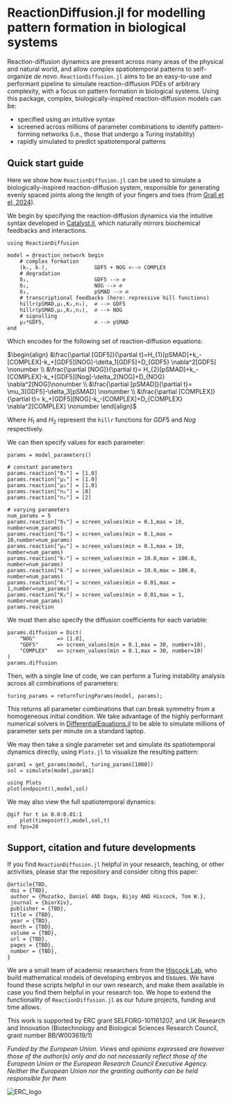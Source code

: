# ReactionDiffusion.jl for modelling pattern formation in biological systems

Reaction-diffusion dynamics are present across many areas of the physical and natural world, and allow complex spatiotemporal patterns to self-organize *de novo*. `ReactionDiffusion.jl` aims to be an easy-to-use and performant pipeline to simulate reaction-diffusion PDEs of arbitrary complexity, with a focus on pattern formation in biological systems. Using this package, complex, biologically-inspired reaction-diffusion models can be:

- specified using an intuitive syntax
- screened across millions of parameter combinations to identify pattern-forming networks (i.e., those that undergo a Turing instability)
- rapidly simulated to predict spatiotemporal patterns

## Quick start guide

Here we show how `ReactionDiffusion.jl` can be used to simulate a biologically-inspired reaction-diffusion system, responsible for generating evenly spaced joints along the length of your fingers and toes (from [Grall et el, 2024](https://www.pnas.org/doi/10.1073/pnas.2304470121)).

We begin by specifying the reaction-diffusion dynamics via the intuitive syntax developed in [Catalyst.jl](https://github.com/SciML/Catalyst.jl), which naturally mirrors biochemical feedbacks and interactions.

```@example quickstart
using ReactionDiffusion

model = @reaction_network begin
    # complex formation
    (k₊, k₋),               GDF5 + NOG <--> COMPLEX 
    # degradation
    δ₁,                     GDF5 --> ∅
    δ₂,                     NOG --> ∅
    δ₃,                     pSMAD --> ∅
    # transcriptional feedbacks (here: repressive hill functions)
    hillr(pSMAD,μ₁,K₁,n₁),  ∅ --> GDF5
    hillr(pSMAD,μ₂,K₂,n₂),  ∅ --> NOG
    # signalling
    μ₃*GDF5,                ∅ --> pSMAD
end  
```
Which encodes for the following set of reaction-diffusion equations:

$\begin{align}
&\frac{\partial [GDF5]}{\partial t}=H_{1}[pSMAD]+k_-[COMPLEX]-k_+[GDF5][NOG]-\delta_1[GDF5]+D_{GDF5} \nabla^2[GDF5]  \nonumber \\
&\frac{\partial [NOG]}{\partial t}= H_{2}[pSMAD]+k_-[COMPLEX]-k_+[GDF5][Nog]-\delta_2[NOG]+D_{NOG} \nabla^2[NOG]\nonumber \\
&\frac{\partial [pSMAD]}{\partial t}= \mu_3[GDF5]-\delta_3[pSMAD] \nonumber \\
&\frac{\partial [COMPLEX]}{\partial t}= k_+[GDF5][NOG]-k_-[COMPLEX]+D_{COMPLEX} \nabla^2[COMPLEX] \nonumber
\end{align}$ 

Where $H_1$ and $H_2$ represent the `hillr` functions for $GDF5$ and $Nog$ respectively.


We can then specify values for each parameter:

```@example quickstart
params = model_parameters()

# constant parameters
params.reaction["δ₃"] = [1.0]
params.reaction["μ₁"] = [1.0]
params.reaction["μ₃"] = [1.0]
params.reaction["n₁"] = [8]
params.reaction["n₂"] = [2]

# varying parameters
num_params = 5
params.reaction["δ₁"] = screen_values(min = 0.1,max = 10, number=num_params)
params.reaction["δ₂"] = screen_values(min = 0.1,max = 10,number=num_params)
params.reaction["μ₂"] = screen_values(min = 0.1,max = 10, number=num_params)
params.reaction["k₊"] = screen_values(min = 10.0,max = 100.0, number=num_params)
params.reaction["k₋"] = screen_values(min = 10.0,max = 100.0, number=num_params)
params.reaction["K₁"] = screen_values(min = 0.01,max = 1,number=num_params)
params.reaction["K₂"] = screen_values(min = 0.01,max = 1, number=num_params)
params.reaction

```

We must then also specify the diffusion coefficients for each variable:

```@example quickstart
params.diffusion = Dict(
    "NOG"       => [1.0],
    "GDF5"      => screen_values(min = 0.1,max = 30, number=10),
    "COMPLEX"   => screen_values(min = 0.1,max = 30, number=10)
)
params.diffusion
```

Then, with a single line of code, we can perform a Turing instability analysis across all combinations of parameters:

```@repl quickstart
turing_params = returnTuringParams(model, params);
```

This returns all parameter combinations that can break symmetry from a homogeneous initial condition. We take advantage of the highly performant numerical solvers in [DifferentialEquations.jl](https://github.com/SciML/DifferentialEquations.jl) to be able to simulate millions of parameter sets per minute on a standard laptop. 

We may then take a single parameter set and simulate its spatiotemporal dynamics directly, using `Plots.jl` to visualize the resulting pattern:

```@example quickstart
param1 = get_params(model, turing_params[1000])
sol = simulate(model,param1)

using Plots
plot(endpoint(),model,sol)
```

We may also view the full spatiotemporal dynamics:

```@example quickstart
@gif for t in 0.0:0.01:1
    plot(timepoint(),model,sol,t)
end fps=20
```


## Support, citation and future developments

If you find `ReactionDiffusion.jl` helpful in your research, teaching, or other activities, please star the repository and consider citing this paper:

```
@article{TBD,
 doi = {TBD},
 author = {Muzatko, Daniel AND Daga, Bijoy AND Hiscock, Tom W.},
 journal = {biorXiv},
 publisher = {TBD},
 title = {TBD},
 year = {TBD},
 month = {TBD},
 volume = {TBD},
 url = {TBD},
 pages = {TBD},
 number = {TBD},
}
```

We are a small team of academic researchers from the [Hiscock Lab](https://twhiscock.github.io/), who build mathematical models of developing embryos and tissues. We have found these scripts helpful in our own research, and make them available in case you find them helpful in your research too. We hope to extend the functionality of `ReactionDiffusion.jl` as our future projects, funding and time allows.

This work is supported by ERC grant SELFORG-101161207, and UK Research and Innovation (Biotechnology and Biological Sciences Research Council, grant number BB/W003619/1) 

*Funded by the European Union. Views and opinions expressed are however those of the author(s) only and do not necessarily reflect those of the European Union or the European Research Council Executive Agency. Neither the European Union nor the granting authority can be held responsible for them*

![ERC_logo](./assets/LOGO_ERC-FLAG_FP.png)

